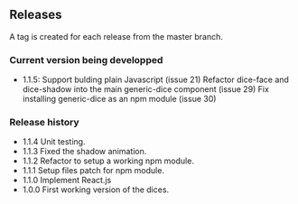 ## Releases
A tag is created for each release from the master branch.

### Current version being developped

- 1.1.5:
  Support bulding plain Javascript (issue 21)
  Refactor dice-face and dice-shadow into the main generic-dice component (issue 29)
  Fix installing generic-dice as an npm module (issue 30)

### Release history
- 1.1.4 Unit testing.
- 1.1.3 Fixed the shadow animation.
- 1.1.2 Refactor to setup a working npm module.
- 1.1.1 Setup files patch for npm module.
- 1.1.0 Implement React.js
- 1.0.0 First working version of the dices.
